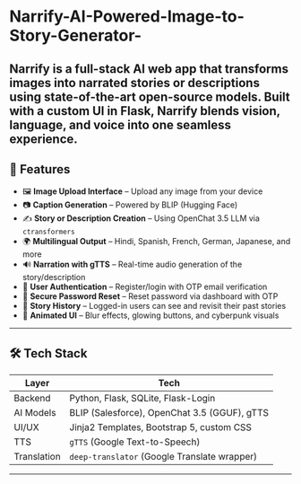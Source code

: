 # Narrify-AI-Powered-Image-to-Story-Generator-
Narrify is a full-stack AI web app that transforms images into narrated stories or descriptions using state-of-the-art open-source models. Built with a custom UI in Flask, Narrify blends vision, language, and voice into one seamless experience.
---

## 🚀 Features

- 🖼️ **Image Upload Interface** – Upload any image from your device
- 📷 **Caption Generation** – Powered by BLIP (Hugging Face)
- ✍️ **Story or Description Creation** – Using OpenChat 3.5 LLM via `ctransformers`
- 🌍 **Multilingual Output** – Hindi, Spanish, French, German, Japanese, and more
- 🔊 **Narration with gTTS** – Real-time audio generation of the story/description
- 🔐 **User Authentication** – Register/login with OTP email verification
- 🧠 **Secure Password Reset** – Reset password via dashboard with OTP
- 📜 **Story History** – Logged-in users can see and revisit their past stories
- 💅 **Animated UI** – Blur effects, glowing buttons, and cyberpunk visuals

---

## 🛠️ Tech Stack

| Layer       | Tech                                             |
|-------------|--------------------------------------------------|
| Backend     | Python, Flask, SQLite, Flask-Login               |
| AI Models   | BLIP (Salesforce), OpenChat 3.5 (GGUF), gTTS     |
| UI/UX       | Jinja2 Templates, Bootstrap 5, custom CSS        |
| TTS         | `gTTS` (Google Text-to-Speech)                   |
| Translation | `deep-translator` (Google Translate wrapper)     |

---
